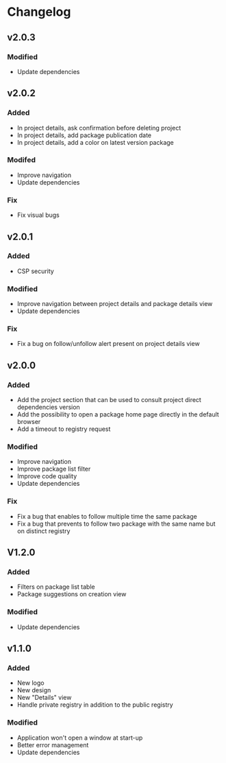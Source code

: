 # Changelog

## v2.0.3

### Modified

- Update dependencies

## v2.0.2

### Added 

- In project details, ask confirmation before deleting project
- In project details, add package publication date
- In project details, add a color on latest version package

### Modifed

- Improve navigation
- Update dependencies

### Fix
- Fix visual bugs

## v2.0.1

### Added
- CSP security

### Modified
- Improve navigation between project details and package details view
- Update dependencies

### Fix
- Fix a bug on follow/unfollow alert present on project details view

## v2.0.0

### Added
- Add the project section that can be used to consult project direct dependencies version
- Add the possibility to open a package home page directly in the default browser
- Add a timeout to registry request

### Modified
- Improve navigation
- Improve package list filter
- Improve code quality
- Update dependencies

### Fix
- Fix a bug that enables to follow multiple time the same package
- Fix a bug that prevents to follow two package with the same name but on distinct registry

## V1.2.0

### Added
- Filters on package list table
- Package suggestions on creation view

 ### Modified
 - Update dependencies

## v1.1.0

### Added
- New logo
- New design
- New "Details" view
- Handle private registry in addition to the public registry

### Modified
- Application won't open a window at start-up
- Better error management
- Update dependencies
